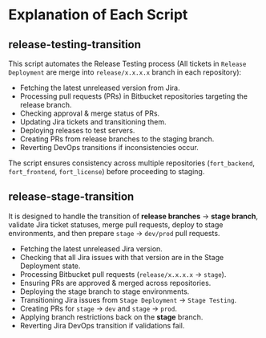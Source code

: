 # Explanation of Each Script

## release-testing-transition

This script automates the Release Testing process (All tickets in `Release Deployment` are merge into `release/x.x.x.x` branch in each repository):

- Fetching the latest unreleased version from Jira.
- Processing pull requests (PRs) in Bitbucket repositories targeting the release branch.
- Checking approval & merge status of PRs.
- Updating Jira tickets and transitioning them.
- Deploying releases to test servers.
- Creating PRs from release branches to the staging branch.
- Reverting DevOps transitions if inconsistencies occur.  

The script ensures consistency across multiple repositories (`fort_backend`, `fort_frontend`, `fort_license`) before proceeding to staging.

## release-stage-transition

It is designed to handle the transition of **release branches** → **stage branch**, validate Jira ticket statuses, merge pull requests, deploy to stage environments, and then prepare `stage` → `dev/prod` pull requests.

- Fetching the latest unreleased Jira version.
- Checking that all Jira issues with that version are in the Stage Deployment state.
- Processing Bitbucket pull requests (`release/x.x.x.x` → `stage`).
- Ensuring PRs are approved & merged across repositories.
- Deploying the stage branch to stage environments.
- Transitioning Jira issues from `Stage Deployment` → `Stage Testing`.
- Creating PRs for `stage` → `dev` and `stage` → `prod`.
- Applying branch restrictions back on the **stage** branch.
- Reverting Jira DevOps transition if validations fail.  
